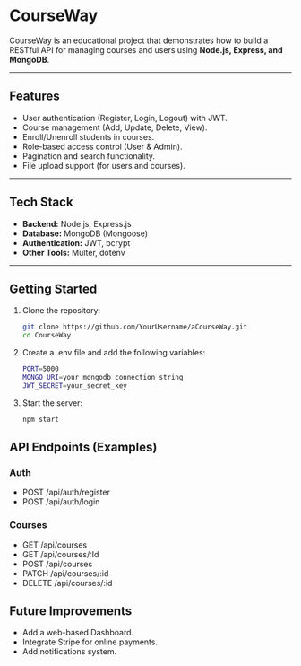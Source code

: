 # CourseWay

CourseWay is an educational project that demonstrates how to build a RESTful API for managing courses and users using **Node.js, Express, and MongoDB**.

---

## Features
- User authentication (Register, Login, Logout) with JWT.
- Course management (Add, Update, Delete, View).
- Enroll/Unenroll students in courses.
- Role-based access control (User & Admin).
- Pagination and search functionality.
- File upload support (for users and courses).

---

## Tech Stack
- **Backend:** Node.js, Express.js  
- **Database:** MongoDB (Mongoose)  
- **Authentication:** JWT, bcrypt  
- **Other Tools:** Multer, dotenv  

---

## Getting Started

1. Clone the repository:
   ```bash
   git clone https://github.com/YourUsername/aCourseWay.git
   cd CourseWay

2. Create a .env file and add the following variables:
   ```bash
   PORT=5000
   MONGO_URI=your_mongodb_connection_string
   JWT_SECRET=your_secret_key
   
3. Start the server:
   ```bash
   npm start

## API Endpoints (Examples)
### **Auth**

   - POST /api/auth/register
   - POST /api/auth/login

### **Courses**
   - GET /api/courses
   - GET /api/courses/:Id
   - POST /api/courses
   - PATCH /api/courses/:id
   - DELETE /api/courses/:id

## Future Improvements

- Add a web-based Dashboard.
- Integrate Stripe for online payments.
- Add notifications system.
